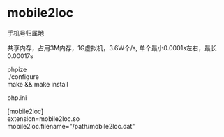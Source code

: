 mobile2loc
==========

手机号归属地 <br>

共享内存，占用3M内存，1G虚拟机，3.6W个/s, 单个最小0.0001s左右，最长0.00017s <br>

phpize <br>
./configure <br>
make && make install <br>


php.ini <br>

[mobile2loc]  <br>
extension=mobile2loc.so <br>
mobile2loc.filename="/path/mobile2loc.dat"<br>



